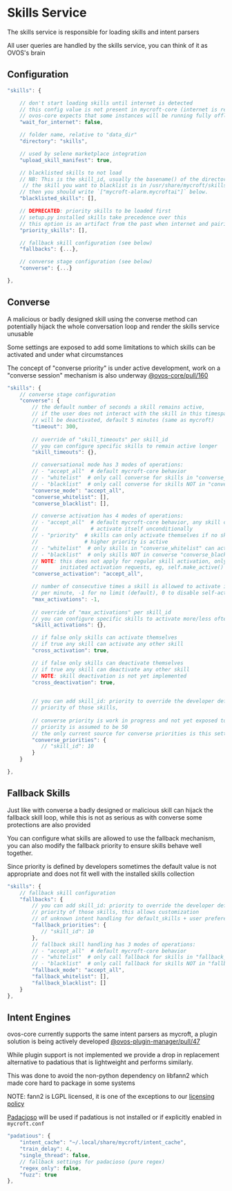 # Skills Service

The skills service is responsible for loading skills and intent parsers

All user queries are handled by the skills service, you can think of it as OVOS's brain

## Configuration

```javascript
"skills": {

    // don't start loading skills until internet is detected
    // this config value is not present in mycroft-core (internet is required)
    // ovos-core expects that some instances will be running fully offline
    "wait_for_internet": false,

    // folder name, relative to "data_dir"
    "directory": "skills",

    // used by selene marketplace integration
    "upload_skill_manifest": true,

    // blacklisted skills to not load
    // NB: This is the skill_id, usually the basename() of the directory where the skill lives, so if
     // the skill you want to blacklist is in /usr/share/mycroft/skills/mycroft-alarm.mycroftai/
    // then you should write `["mycroft-alarm.mycroftai"]` below.
    "blacklisted_skills": [],

    // DEPRECATED: priority skills to be loaded first
    // setup.py installed skills take precedence over this
    // this option is an artifact from the past when internet and pairing blocked skill loading
    "priority_skills": [],

    // fallback skill configuration (see below)
    "fallbacks": {...},

    // converse stage configuration (see below)
    "converse": {...}

},
```


## Converse

A malicious or badly designed skill using the converse method can potentially hijack the whole conversation loop and render the skills service unusable

Some settings are exposed to add some limitations to which skills can be activated and under what circumstances

The concept of "converse priority" is under active development, work on a "converse session" mechanism is also underway [@ovos-core/pull/160](https://github.com/OpenVoiceOS/ovos-core/pull/160)

```javascript
"skills": {
    // converse stage configuration
    "converse": {
        // the default number of seconds a skill remains active,
        // if the user does not interact with the skill in this timespan it
        // will be deactivated, default 5 minutes (same as mycroft)
        "timeout": 300,
        
        // override of "skill_timeouts" per skill_id
        // you can configure specific skills to remain active longer
        "skill_timeouts": {},

        // conversational mode has 3 modes of operations:
        // - "accept_all"  # default mycroft-core behavior
        // - "whitelist"  # only call converse for skills in "converse_whitelist"
        // - "blacklist"  # only call converse for skills NOT in "converse_blacklist"
        "converse_mode": "accept_all",
        "converse_whitelist": [],
        "converse_blacklist": [],

        // converse activation has 4 modes of operations:
        // - "accept_all"  # default mycroft-core behavior, any skill can
        //                 # activate itself unconditionally
        // - "priority"  # skills can only activate themselves if no skill with
        //               # higher priority is active
        // - "whitelist"  # only skills in "converse_whitelist" can activate themselves
        // - "blacklist"  # only skills NOT in converse "converse_blacklist" can activate themselves
        // NOTE: this does not apply for regular skill activation, only to skill
        //       initiated activation requests, eg, self.make_active()
        "converse_activation": "accept_all",

        // number of consecutive times a skill is allowed to activate itself
        // per minute, -1 for no limit (default), 0 to disable self-activation
        "max_activations": -1,
        
        // override of "max_activations" per skill_id
        // you can configure specific skills to activate more/less often
        "skill_activations": {},

        // if false only skills can activate themselves
        // if true any skill can activate any other skill
        "cross_activation": true,

        // if false only skills can deactivate themselves
        // if true any skill can deactivate any other skill
        // NOTE: skill deactivation is not yet implemented
        "cross_deactivation": true,

        
        // you can add skill_id: priority to override the developer defined
        // priority of those skills, 
        
        // converse priority is work in progress and not yet exposed to skills
        // priority is assumed to be 50
        // the only current source for converse priorities is this setting
        "converse_priorities": {
           // "skill_id": 10
        }
    }

},
```

## Fallback Skills

Just like with converse a badly designed or malicious skill can hijack the fallback skill loop, while this is not as serious as with converse some protections are also provided

You can configure what skills are allowed to use the fallback mechanism, you can also modify the fallback priority to ensure skills behave well together. 

Since priority is defined by developers sometimes the default value is not appropriate and does not fit well with the installed skills collection

```javascript
"skills": {
    // fallback skill configuration
    "fallbacks": {
        // you can add skill_id: priority to override the developer defined
        // priority of those skills, this allows customization
        // of unknown intent handling for default_skills + user preferences
        "fallback_priorities": {
           // "skill_id": 10
        },
        // fallback skill handling has 3 modes of operations:
        // - "accept_all"  # default mycroft-core behavior
        // - "whitelist"  # only call fallback for skills in "fallback_whitelist"
        // - "blacklist"  # only call fallback for skills NOT in "fallback_blacklist"
        "fallback_mode": "accept_all",
        "fallback_whitelist": [],
        "fallback_blacklist": []
    }
},
```

## Intent Engines

ovos-core currently supports the same intent parsers as mycroft, a plugin solution is being actively developed [@ovos-plugin-manager/pull/47](https://github.com/OpenVoiceOS/ovos-plugin-manager/pull/47)

While plugin support is not implemented we provide a drop in replacement alternative to padatious that is lightweight and performs similarly.

This was done to avoid the non-python dependency on libfann2 which made core hard to package in some systems

NOTE: fann2 is LGPL licensed, it is one of the exceptions to our [licensing policy](../license)

[Padacioso](https://github.com/OpenJarbas/padacioso) will be used if padatious is not installed or if explicitly enabled in `mycroft.conf`

```javascript
"padatious": {
    "intent_cache": "~/.local/share/mycroft/intent_cache",
    "train_delay": 4,
    "single_thread": false,
    // fallback settings for padacioso (pure regex)
    "regex_only": false,
    "fuzz": true
},
```